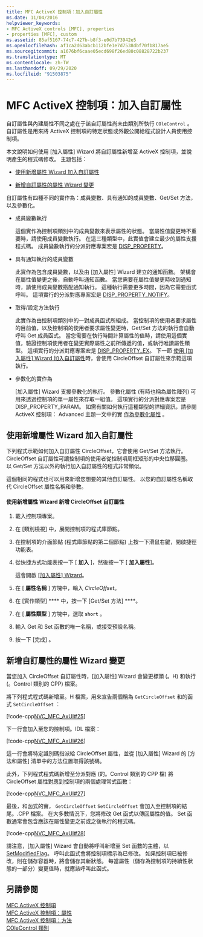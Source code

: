 ```yaml
---
title: MFC ActiveX 控制項：加入自訂屬性
ms.date: 11/04/2016
helpviewer_keywords:
- MFC ActiveX controls [MFC], properties
- properties [MFC], custom
ms.assetid: 85af5167-74c7-427b-b8f3-e0d7b73942e5
ms.openlocfilehash: af1ca2d63abcb112bfe1e7d7538dbf70fb817ae5
ms.sourcegitcommit: a1676bf6caae05ecd698f26ed80c08828722b237
ms.translationtype: MT
ms.contentlocale: zh-TW
ms.lasthandoff: 09/29/2020
ms.locfileid: "91503875"
---
```

# <a name="mfc-activex-controls-adding-custom-properties"></a>MFC ActiveX 控制項：加入自訂屬性

自訂屬性與內建屬性不同之處在于該自訂屬性尚未由類別所執行 `COleControl` 。 自訂屬性是用來將 ActiveX 控制項的特定狀態或外觀公開給程式設計人員使用控制項。

本文說明如何使用 [加入屬性] Wizard 將自訂屬性新增至 ActiveX 控制項，並說明產生的程式碼修改。 主題包括：

- [使用新增屬性 Wizard 加入自訂屬性](#_core_using_classwizard_to_add_a_custom_property)

- [新增自訂屬性的屬性 Wizard 變更](#_core_classwizard_changes_for_custom_properties)

自訂屬性有四種不同的實作為：成員變數、具有通知的成員變數、Get/Set 方法，以及參數化。

- 成員變數執行

   這個實作為控制項類別中的成員變數來表示屬性的狀態。 當屬性值變更時不重要時，請使用成員變數執行。 在這三種類型中，此實值會建立最少的屬性支援程式碼。 成員變數執行的分派對應專案宏是 [DISP_PROPERTY](reference/dispatch-maps.md#disp_property)。

- 具有通知執行的成員變數

   此實作為包含成員變數，以及由 [加入屬性] Wizard 建立的通知函數。 架構會在屬性值變更之後，自動呼叫通知函數。 當您需要在屬性值變更時收到通知時，請使用成員變數搭配通知執行。 這種執行需要更多時間，因為它需要函式呼叫。 這項實行的分派對應專案宏是 [DISP_PROPERTY_NOTIFY](reference/dispatch-maps.md#disp_property_notify)。

- 取得/設定方法執行

   此實作為由控制項類別中的一對成員函式所組成。 當控制項的使用者要求屬性的目前值，以及控制項的使用者要求屬性變更時，Get/Set 方法的執行會自動呼叫 Get 成員函式。 當您需要在執行時間計算屬性的值時，請使用這個實值，驗證控制項使用者在變更實際屬性之前所傳遞的值，或執行唯讀屬性類型。 這項實行的分派對應專案宏是 [DISP_PROPERTY_EX](reference/dispatch-maps.md#disp_property_ex)。 下一節 [使用 [加入屬性] Wizard 加入自訂屬性](#_core_using_classwizard_to_add_a_custom_property)時，會使用 CircleOffset 自訂屬性來示範這項執行。

- 參數化的實作為

   [加入屬性] Wizard 支援參數化的執行。 參數化屬性 (有時也稱為屬性陣列) 可用來透過控制項的單一屬性來存取一組值。 這項實行的分派對應專案宏是 DISP_PROPERTY_PARAM。 如需有關如何執行這種類型的詳細資訊，請參閱 ActiveX 控制項： Advanced 主題一文中的實 [作為參數化屬性](mfc-activex-controls-advanced-topics.md) 。

## <a name="using-the-add-property-wizard-to-add-a-custom-property"></a><a name="_core_using_classwizard_to_add_a_custom_property"></a> 使用新增屬性 Wizard 加入自訂屬性

下列程式示範如何加入自訂屬性 CircleOffset，它會使用 Get/Set 方法執行。 CircleOffset 自訂屬性可讓控制項的使用者從控制項周框矩形的中央位移圓圈。 以 Get/Set 方法以外的執行加入自訂屬性的程式非常類似。

這個相同的程式也可以用來新增您想要的其他自訂屬性。 以您的自訂屬性名稱取代 CircleOffset 屬性名稱和參數。

#### <a name="to-add-the-circleoffset-custom-property-using-the-add-property-wizard"></a>使用新增屬性 Wizard 新增 CircleOffset 自訂屬性

1. 載入控制項專案。

1. 在 [類別檢視] 中，展開控制項的程式庫節點。

1. 在控制項的介面節點 (程式庫節點的第二個節點) 上按一下滑鼠右鍵，開啟捷徑功能表。

1. 從快捷方式功能表按一下 [ **加入** ]，然後按一下 [ **加入屬性**]。

   這會開啟 [ [加入屬性] Wizard](../ide/adding-a-property-visual-cpp.md#names-add-property-wizard)。

1. 在 [ **屬性名稱** ] 方塊中，輸入 *CircleOffset*。

1. 在 [實作類型] **** 中，按一下 [Get/Set 方法] ****。

1. 在 [ **屬性類型** ] 方塊中，選取 **`short`** 。

1. 輸入 Get 和 Set 函數的唯一名稱，或接受預設名稱。

1. 按一下 [完成] 。

## <a name="add-property-wizard-changes-for-custom-properties"></a><a name="_core_classwizard_changes_for_custom_properties"></a> 新增自訂屬性的屬性 Wizard 變更

當您加入 CircleOffset 自訂屬性時，[加入屬性] Wizard 會變更標頭 (。H) 和執行 (。Control 類別的 CPP) 檔案。

將下列程式程式碼新增至。H 檔案，用來宣告兩個稱為 `GetCircleOffset` 和的函式 `SetCircleOffset` ：

[!code-cpp[NVC_MFC_AxUI#25](codesnippet/cpp/mfc-activex-controls-adding-custom-properties_1.h)]

下一行會加入至您的控制項。IDL 檔案：

[!code-cpp[NVC_MFC_AxUI#26](codesnippet/cpp/mfc-activex-controls-adding-custom-properties_2.idl)]

這一行會將特定識別碼指派給 CircleOffset 屬性，並從 [加入屬性] Wizard 的 [方法和屬性] 清單中的方法位置取得該號碼。

此外，下列程式程式碼新增至分派對應 (的。Control 類別的 CPP 檔) 將 CircleOffset 屬性對應到控制項的兩個處理常式函數：

[!code-cpp[NVC_MFC_AxUI#27](codesnippet/cpp/mfc-activex-controls-adding-custom-properties_3.cpp)]

最後，和函式的實， `GetCircleOffset` `SetCircleOffset` 會加入至控制項的結尾。.CPP 檔案。 在大多數情況下，您將修改 Get 函式以傳回屬性的值。 Set 函數通常會包含應該在屬性變更之前或之後執行的程式碼。

[!code-cpp[NVC_MFC_AxUI#28](codesnippet/cpp/mfc-activex-controls-adding-custom-properties_4.cpp)]

請注意，[加入屬性] Wizard 會自動將呼叫新增至 Set 函數的主體，以 [SetModifiedFlag](reference/colecontrol-class.md#setmodifiedflag)。 呼叫此函式會將控制項標示為已修改。 如果控制項已被修改，則在儲存容器時，將會儲存其新狀態。 每當屬性（儲存為控制項的持續性狀態的一部分）變更值時，就應該呼叫此函式。

## <a name="see-also"></a>另請參閱

[MFC ActiveX 控制項](mfc-activex-controls.md)<br/>
[MFC ActiveX 控制項：屬性](mfc-activex-controls-properties.md)<br/>
[MFC ActiveX 控制項：方法](mfc-activex-controls-methods.md)<br/>
[COleControl 類別](reference/colecontrol-class.md)
